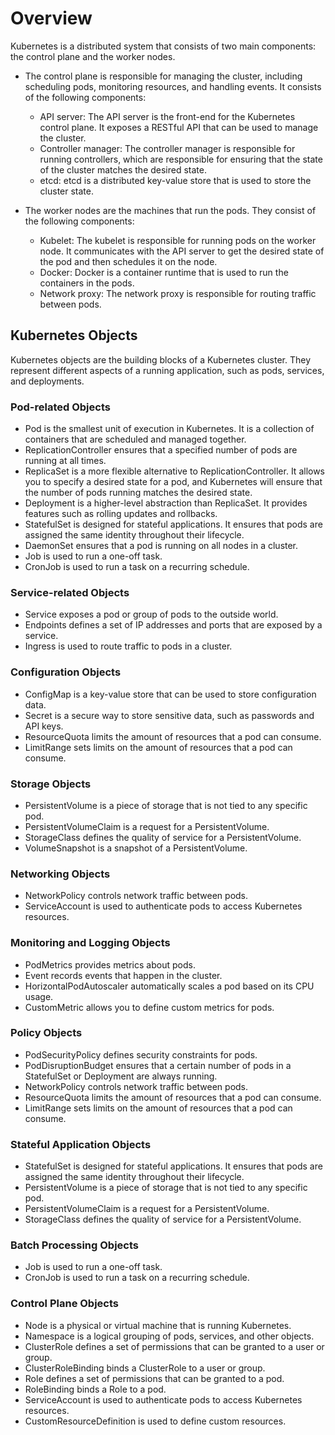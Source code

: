 # Overview 

Kubernetes is a distributed system that consists of two main components: the control plane and the worker nodes.

- The control plane is responsible for managing the cluster, including scheduling pods, monitoring resources, and handling events. It consists of the following components:

  - API server: The API server is the front-end for the Kubernetes control plane. It exposes a RESTful API that can be used to manage the cluster.
  - Controller manager: The controller manager is responsible for running controllers, which are responsible for ensuring that the state of the cluster matches the desired state.
  - etcd: etcd is a distributed key-value store that is used to store the cluster state.

- The worker nodes are the machines that run the pods. They consist of the following components:

  - Kubelet: The kubelet is responsible for running pods on the worker node. It communicates with the API server to get the desired state of the pod and then schedules it on the node.
  - Docker: Docker is a container runtime that is used to run the containers in the pods.
  - Network proxy: The network proxy is responsible for routing traffic between pods.

## Kubernetes Objects

Kubernetes objects are the building blocks of a Kubernetes cluster. They represent different aspects of a running application, such as pods, services, and deployments.

### Pod-related Objects

- Pod is the smallest unit of execution in Kubernetes. It is a collection of containers that are scheduled and managed together.
- ReplicationController ensures that a specified number of pods are running at all times.
- ReplicaSet is a more flexible alternative to ReplicationController. It allows you to specify a desired state for a pod, and Kubernetes will ensure that the number of pods running matches the desired state.
- Deployment is a higher-level abstraction than ReplicaSet. It provides features such as rolling updates and rollbacks.
- StatefulSet is designed for stateful applications. It ensures that pods are assigned the same identity throughout their lifecycle.
- DaemonSet ensures that a pod is running on all nodes in a cluster.
- Job is used to run a one-off task.
- CronJob is used to run a task on a recurring schedule.

### Service-related Objects

- Service exposes a pod or group of pods to the outside world.
- Endpoints defines a set of IP addresses and ports that are exposed by a service.
- Ingress is used to route traffic to pods in a cluster.

### Configuration Objects

- ConfigMap is a key-value store that can be used to store configuration data.
- Secret is a secure way to store sensitive data, such as passwords and API keys.
- ResourceQuota limits the amount of resources that a pod can consume.
- LimitRange sets limits on the amount of resources that a pod can consume.

### Storage Objects

- PersistentVolume is a piece of storage that is not tied to any specific pod.
- PersistentVolumeClaim is a request for a PersistentVolume.
- StorageClass defines the quality of service for a PersistentVolume.
- VolumeSnapshot is a snapshot of a PersistentVolume.

### Networking Objects

- NetworkPolicy controls network traffic between pods.
- ServiceAccount is used to authenticate pods to access
Kubernetes resources.

### Monitoring and Logging Objects

- PodMetrics provides metrics about pods.
- Event records events that happen in the cluster.
- HorizontalPodAutoscaler automatically scales a pod based on its CPU usage.
- CustomMetric allows you to define custom metrics for pods.

### Policy Objects

- PodSecurityPolicy defines security constraints for pods.
- PodDisruptionBudget ensures that a certain number of pods in a StatefulSet or Deployment are always running.
- NetworkPolicy controls network traffic between pods.
- ResourceQuota limits the amount of resources that a pod can consume.
- LimitRange sets limits on the amount of resources that a pod can consume.

### Stateful Application Objects

- StatefulSet is designed for stateful applications. It ensures that pods are assigned the same identity throughout their lifecycle.
- PersistentVolume is a piece of storage that is not tied to any specific pod.
- PersistentVolumeClaim is a request for a PersistentVolume.
- StorageClass defines the quality of service for a PersistentVolume.

### Batch Processing Objects

- Job is used to run a one-off task.
- CronJob is used to run a task on a recurring schedule.

### Control Plane Objects

- Node is a physical or virtual machine that is running Kubernetes.
- Namespace is a logical grouping of pods, services, and other objects.
- ClusterRole defines a set of permissions that can be granted to a user or group.
- ClusterRoleBinding binds a ClusterRole to a user or group.
- Role defines a set of permissions that can be granted to a pod.
- RoleBinding binds a Role to a pod.
- ServiceAccount is used to authenticate pods to access Kubernetes resources.
- CustomResourceDefinition is used to define custom resources.
